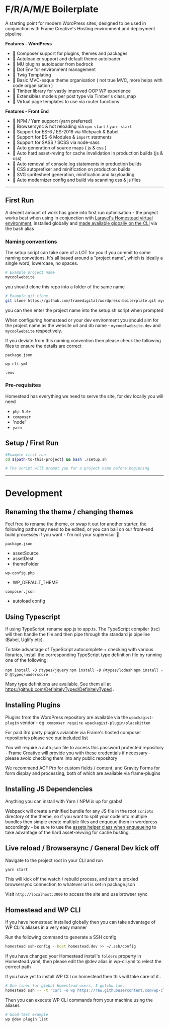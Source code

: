 # F/R/A/M/E Boilerplate

A starting point for modern WordPress sites, designed to be used in conjunction with Frame Creative's Hosting environment and deployment pipeline

**Features - WordPress**

- :tada: Composer support for plugins, themes and packages
- :tada: Autoloadier support and default theme autoloader
- :tada: MU plugins autoloader from bedrock
- :tada: Dot Env for environment management
- :tada: Twig Templating
- :tada: Basic MVC-esque theme organisation ( not true MVC, more helps with code organisation )
- :tada: Timber library for vastly improved OOP WP experience
- :tada: Extensibles models per post type via Timber's class_map
- :tada: Virtual page templates to use via router functions

**Features - Front End**

- :tada: NPM / Yarn support (yarn preferred)
- :tada: Browsersync & hot reloading via `npm start` / `yarn start`
- :tada: Support for ES-6 / ES-2016 via Webpack & Babel
- :tada: Support for ES-6 Modules & `import` statments
- :tada: Support for SASS / SCSS via node-sass
- :tada: Auto generation of source maps ( js & css )
- :tada: Auto hard asset-reving for cache invalidation in production builds (js & css)
- :tada: Auto removal of console.log statements in production builds
- :tada: CSS autoprefixer and minification on production builds
- :tada: SVG spritesheet generation, minification and lazyloading
- :tada: Auto modernizer config and build via scanning css & js files


---


## First Run

A decent amount of work has gone into first run optimisation - the project works best when using in conjunction with
[Laravel's Homestead virtual environment](https://laravel.com/docs/5.5/homestead), installed globally and [made available globally on the CLI](https://laravel.com/docs/5.5/homestead#accessing-homestead-globally) via the bash alias

### Naming conventions

The setup script can take care of a LOT for you if you commit to some naming convetions.
It's all based around a "project name", which is ideally a single word, lowercase, no spaces.

```bash
# Example project name
mycoolwebsite
```

you should clone this repo into a folder of the same name

```bash
# Example git clone
git clone https://github.com/framedigital/wordpress-boilerplate.git mycoolwebsite
```

you can then enter the project name into the setup.sh script when prompted

When configuring homestead or your dev environment you should aim for the project name
as the website url and db name - `mycooolwebsite.dev` and `mycoolwebsite` respectively.

If you deviate from this naming convention then please check the following files to ensure the details are correct

`package.json`

`wp-cli.yml`

`.env`

### Pre-requisites

Homestead has everything we need to serve the site, for dev locally you will need

- `php 5.6+`
- `composer`
- 'node'
- `yarn`

## Setup / First Run

```bash
#Example first run
cd ${path-to-this-project} && bash ./setup.sh

# The script will prompt you for a project name before beginning
```

---


# Development

## Renaming the theme / changing themes

Feel free to rename the theme, or swap it out for another starter, the following paths may need to be edited, or you can bail on our front-end build processes if you want - I'm not your supervisor :information_desk_person:

`package.json`

  - assetSource
  - assetDest
  - themeFolder

`wp-config.php`

  - WP_DEFAULT_THEME

`composer.json`

  - autoload config


## Using Typescript

If using TypeScript, rename app.js to app.ts. The TypeScript compiler (tsc) will then handle the file and then pipe through the standard js pipeline (Babel, Uglify etc).

To take advantage of TypeScript autocomplete + checking with various libraries, install the corresponding TypeScript type definition file by running one of the following:

`npm install -D @types/jquery`
`npm install -D @types/lodash`
`npm install -D @types/underscore`

Many type definitions are available. See them all at https://github.com/DefinitelyTyped/DefinitelyTyped .

## Installing Plugins

Plugins from the WordPress repository are available via the `wpackagist-plugin` vendor - eg: `composer require wpackagist-plugin/placekitten`

For paid 3rd party plugins avialable via Frame's hosted composer repositories please see [our included list](frame-composer-plugins.txt)

You will require a auth.json file to access this password protected repository - Frame Creative will provide you with these credentials if necessary - please avoid checking them into any public repository

We recommend ACF Pro for custom fields / content, and Gravity Forms for form display and processing, both of which are available via frame-plugins

## Installing JS Dependencies

Anything you can install with Yarn / NPM is up for grabs!

Webpack will create a minified bundle for any JS file in the root `scripts` directory of the theme, so if you want to split your code into multiple bundles then simple create multiple files and enqueue them in wordpress accordingly - be sure to use the [assets helper class when enqueueing](site/content/themes/frame-custom/library/Setup/Frontend.php#L57-L69) to take advantage of the hard asset-revving for cache busting.

## Live reload / Browsersync / General Dev kick off

Navigate to the project root in your CLI and run

```bash
yarn start
```

This will kick off the watch / rebuild process, and start a proxied browsersync connection to whatever url is set in package.json

Visit `http://localhost:3000` to access the site and use browser sync


## Homestead and WP CLI

If you have homestead installed globally then you can take advantage of WP CLI's aliases in a very easy manner

Run the following command to generate a SSH config

```bash
homestead ssh-config --host homestead.dev >> ~/.ssh/config
```

If you have changed your Homestead install's `folders` property in Homestead.yaml, then please edit the @dev alias in wp-cli.yml to relect the correct path

If you have yet to install WP CLI on homestead then this will take care of it..

```bash
# One liner for global Homestead users, I gotchu fam.
homestead ssh -- -t 'curl -o wp https://raw.githubusercontent.com/wp-cli/builds/gh-pages/phar/wp-cli.phar && chmod +x wp && sudo mv wp /usr/local/bin/wp'
```

Then you can execute WP CLI commands from your machine using the aliases

```bash
# Good test example
wp @dev plugin list
```





